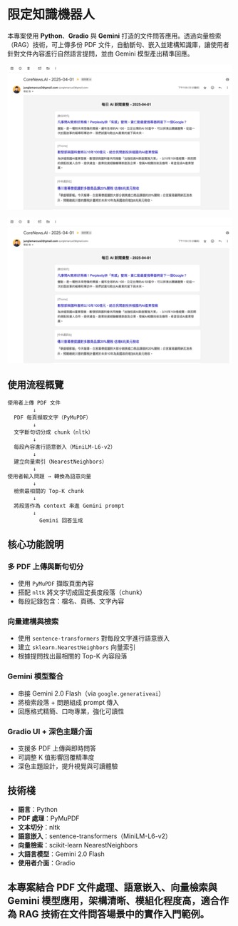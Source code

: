 # 限定知識機器人

本專案使用 **Python**、**Gradio** 與 **Gemini** 打造的文件問答應用。透過向量檢索（RAG）技術，可上傳多份 PDF 文件，自動斷句、嵌入並建構知識庫，讓使用者針對文件內容進行自然語言提問，並由 Gemini 模型產出精準回應。

<img src="https://github.com/EVANLIN2001/AI-News-Daily/blob/main/image/3456.png" alt="Demo 1" width="800"><br>

<img src="https://github.com/EVANLIN2001/AI-News-Daily/blob/main/image/3456.png" alt="Demo 1" width="800"><br>

## 使用流程概覽

```text
使用者上傳 PDF 文件
        ↓
  PDF 每頁擷取文字（PyMuPDF）
        ↓
  文字斷句切分成 chunk（nltk）
        ↓
  每段內容進行語意嵌入（MiniLM-L6-v2）
        ↓
  建立向量索引（NearestNeighbors）
        ↓
使用者輸入問題 → 轉換為語意向量
        ↓
  檢索最相關的 Top-K chunk
        ↓
  將段落作為 context 串進 Gemini prompt
        ↓
          Gemini 回答生成
```

## 核心功能說明

### 多 PDF 上傳與斷句切分
- 使用 `PyMuPDF` 擷取頁面內容  
- 搭配 `nltk` 將文字切成固定長度段落（chunk）  
- 每段記錄包含：檔名、頁碼、文字內容  

### 向量建構與檢索
- 使用 `sentence-transformers` 對每段文字進行語意嵌入  
- 建立 `sklearn.NearestNeighbors` 向量索引  
- 根據提問找出最相關的 Top-K 內容段落  

### Gemini 模型整合
- 串接 Gemini 2.0 Flash（via `google.generativeai`）  
- 將檢索段落 + 問題組成 prompt 傳入  
- 回應格式精簡、口吻專業，強化可讀性  

### Gradio UI + 深色主題介面
- 支援多 PDF 上傳與即時問答  
- 可調整 K 值影響回覆精準度  
- 深色主題設計，提升視覺與可讀體驗

## 技術棧
- **語言**：Python  
- **PDF 處理**：PyMuPDF  
- **文本切分**：nltk  
- **語意嵌入**：sentence-transformers（MiniLM-L6-v2）  
- **向量檢索**：scikit-learn NearestNeighbors  
- **大語言模型**：Gemini 2.0 Flash
- **使用者介面**：Gradio

## 本專案結合 PDF 文件處理、語意嵌入、向量檢索與 Gemini 模型應用，架構清晰、模組化程度高，適合作為 RAG 技術在文件問答場景中的實作入門範例。
